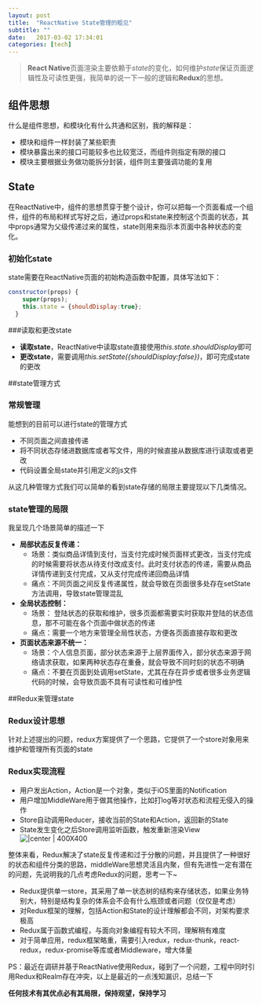 ```yaml
---
layout: post
title:  "ReactNative State管理的粗见"
subtitle: ""
date:   2017-03-02 17:34:01
categories: [tech]
---
```


> **React Native**页面渲染主要依赖于*state*的变化，如何维护*state*保证页面逻辑性及可读性更强，我简单的说一下一般的逻辑和**Redux**的思想。

## 组件思想

什么是组件思想，和模块化有什么共通和区别，我的解释是：
*  模块和组件一样封装了某些职责
*  模块暴露出来的接口可能较多也比较宽泛，而组件则指定有限的接口
*  模块主要根据业务做功能拆分封装，组件则主要强调功能的复用

## State

在ReactNative中，组件的思想贯穿于整个设计，你可以把每一个页面看成一个组件，组件的布局和样式写好之后，通过props和state来控制这个页面的状态，其中props通常为父级传递过来的属性，state则用来指示本页面中各种状态的变化。

### 初始化state

state需要在ReactNative页面的初始构造函数中配置，具体写法如下：
```javascript
constructor(props) {
    super(props);
    this.state = {shouldDisplay:true};
  }
```

###读取和更改state

* **读取state**，ReactNative中读取state直接使用*this.state.shouldDisplay*即可
* **更改state**，需要调用*this.setState({shouldDisplay:false})*，即可完成state的更改

##state管理方式

### 常规管理

能想到的目前可以进行state的管理方式
* 不同页面之间直接传递
* 将不同状态存储进数据库或者写文件，用的时候直接从数据库进行读取或者更改
* 代码设置全局state并引用定义的js文件

从这几种管理方式我们可以简单的看到state存储的局限主要提现以下几类情况。

### state管理的局限

 我呈现几个场景简单的描述一下
 * **局部状态反复传递：**
	 * 场景：类似商品详情到支付，当支付完成时候页面样式更改，当支付完成的时候需要将状态从待支付改成支付。此时支付状态的传递，需要从商品详情传递到支付完成，又从支付完成传递回商品详情
	 * 痛点：不同页面之间反复传递属性，就会导致在页面很多处存在setState方法调用，导致state管理混乱
 * **全局状态控制：**
	 * 场景： 登陆状态的获取和维护，很多页面都需要实时获取并登陆的状态信息，那不可能在各个页面中做状态的传递
	 * 痛点：需要一个地方来管理全局性状态，方便各页面直接存取和更改
 * **页面状态来源不统一：**
	 * 场景：个人信息页面，部分状态来源于上层界面传入，部分状态来源于网络请求获取，如果两种状态存在重叠，就会导致不同时刻的状态不明确 
	 * 痛点：不要在页面到处调用setState，尤其在存在异步或者很多业务逻辑代码的时候，会导致页面不具有可读性和可维护性

##Redux来管理state

### Redux设计思想

针对上述提出的问题，redux方案提供了一个思路，它提供了一个store对象用来维护和管理所有页面的state

### Redux实现流程

* 用户发出Action，Action是一个对象，类似于iOS里面的Notification
* 用户增加MiddleWare用于做其他操作，比如打log等对状态和流程无侵入的操作
* Store自动调用Reducer，接收当前的State和Action，返回新的State
* State发生变化之后Store调用监听函数，触发重新渲染View
![ |center | 400X400](http://7xsw5d.com1.z0.glb.clouddn.com/137.pic.jpg)

整体来看，Redux解决了state反复传递和过于分散的问题，并且提供了一种很好的状态和组件分类的思路，middleWare思想灵活且内聚，但有先进性一定有潜在的问题，先说明我的几点考虑Redux的问题，思考一下~
* Redux提供单一store，其采用了单一状态树的结构来存储状态，如果业务特别大，特别是结构复杂的体系会不会有什么瓶颈或者问题（仅仅是考虑）
* 对Redux框架的理解，包括Action和State的设计理解都会不同，对架构要求极高
* Redux属于函数式编程，与面向对象编程有较大不同，理解稍有难度
* 对于简单应用，redux框架略重，需要引入redux，redux-thunk，react-redux，redux-promise等库或者Middleware，增大体量


PS：最近在调研并基于ReactNative使用Redux，碰到了一个问题，工程中同时引用Redux和Realm存在冲突，以上是最近的一点浅知漏识，总结一下

**任何技术有其优点必有其局限，保持观望，保持学习**

